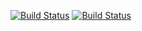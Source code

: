 [![Build Status](https://travis-ci.org/Tygydyk/lab06.svg?branch=master)](https://travis-ci.org/Tygydyk/lab06)
[![Build Status](https://travis-ci.org/travis-ci/travis.rb.svg?branch=master)](https://travis-ci.org/travis-ci/travis.rb)
